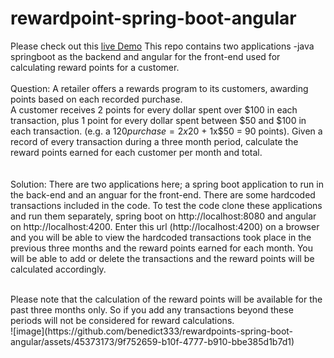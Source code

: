 # rewardpoint-spring-boot-angular
Please check out this  [live Demo](http://34.70.167.81/) 
This repo contains two applications -java springboot as the backend and angular for the front-end used for calculating reward points for a customer.
<br>
<br>
Question:
A retailer offers a rewards program to its customers, awarding points based on each recorded purchase.
<br>
A customer receives 2 points for every dollar spent over $100 in each transaction, plus 1 point for every dollar spent between $50 and $100 in each transaction.
(e.g. a $120 purchase = 2x$20 + 1x$50 = 90 points).
Given a record of every transaction during a three month period, calculate the reward points earned for each customer per month and total.
<br>
<br>
<br>
Solution:
There are two applications here; a spring boot application to run in the back-end and an anguar for the front-end. There are some hardcoded transactions included in the code.
To test the code clone these applications and run them separately, spring boot on http://localhost:8080 and angular on http://localhost:4200. Enter this url (http://localhost:4200) on a browser and you will be able to view the hardcoded transactions took place in the previous three months and the reward points earned for each month. You will be able to add or delete the transactions and the reward points will be calculated  accordingly.

<br> 
Please note that the calculation of the reward points will be available for the past three months only. So if you add any transactions beyond these periods will not be considered for reward calculations.
<br>
![image](https://github.com/benedict333/rewardpoints-spring-boot-angular/assets/45373173/9f752659-b10f-4777-b910-bbe385d1b7d1)
